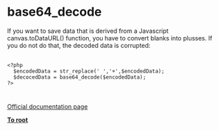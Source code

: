 # base64_decode



If you want to save data that is derived from a Javascript canvas.toDataURL() function, you have to convert blanks into plusses. If you do not do that, the decoded data is corrupted:<br><br>

```
<?php
  $encodedData = str_replace(' ','+',$encodedData);
  $decocedData = base64_decode($encodedData);
?>
```
  

#

[Official documentation page](https://www.php.net/manual/en/function.base64-decode.php)

**[To root](/README.md)**